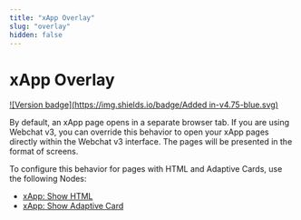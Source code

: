 ```yaml
---
title: "xApp Overlay"
slug: "overlay"
hidden: false
---
```


# xApp Overlay

[![Version badge](https://img.shields.io/badge/Added in-v4.75-blue.svg)](../../../release-notes/4.75.md)

By default, an xApp page opens in a separate browser tab.
If you are using Webchat v3,
you can override this behavior to open your xApp pages directly within the Webchat v3 interface.
The pages will be presented in the format of screens.

To configure this behavior for pages with HTML and Adaptive Cards, use the following Nodes:

- [xApp: Show HTML](../../nodes/xApp/set-html-xApp-state.md)
- [xApp: Show Adaptive Card](../../nodes/xApp/set-html-xApp-state.md)